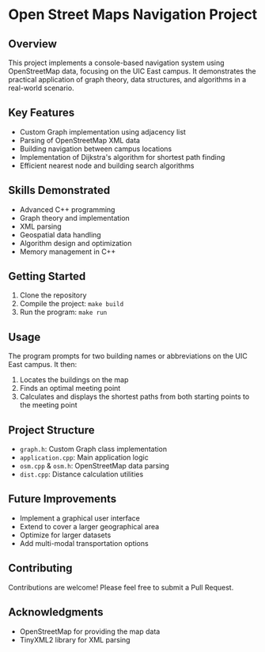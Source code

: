 # Open Street Maps Navigation Project

## Overview
This project implements a console-based navigation system using OpenStreetMap data, focusing on the UIC East campus. It demonstrates the practical application of graph theory, data structures, and algorithms in a real-world scenario.

## Key Features
- Custom Graph implementation using adjacency list
- Parsing of OpenStreetMap XML data
- Building navigation between campus locations
- Implementation of Dijkstra's algorithm for shortest path finding
- Efficient nearest node and building search algorithms

## Skills Demonstrated
- Advanced C++ programming
- Graph theory and implementation
- XML parsing
- Geospatial data handling
- Algorithm design and optimization
- Memory management in C++

## Getting Started
1. Clone the repository
2. Compile the project: `make build`
3. Run the program: `make run`

## Usage
The program prompts for two building names or abbreviations on the UIC East campus. It then:
1. Locates the buildings on the map
2. Finds an optimal meeting point
3. Calculates and displays the shortest paths from both starting points to the meeting point

## Project Structure
- `graph.h`: Custom Graph class implementation
- `application.cpp`: Main application logic
- `osm.cpp` & `osm.h`: OpenStreetMap data parsing
- `dist.cpp`: Distance calculation utilities

## Future Improvements
- Implement a graphical user interface
- Extend to cover a larger geographical area
- Optimize for larger datasets
- Add multi-modal transportation options

## Contributing
Contributions are welcome! Please feel free to submit a Pull Request.

## Acknowledgments
- OpenStreetMap for providing the map data
- TinyXML2 library for XML parsing
